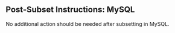 ## Post-Subset Instructions: MySQL

No additional action should be needed after subsetting in MySQL.